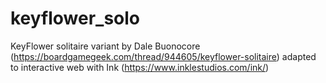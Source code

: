 # keyflower_solo
KeyFlower solitaire variant by Dale Buonocore (https://boardgamegeek.com/thread/944605/keyflower-solitaire)
adapted to interactive web with Ink (https://www.inklestudios.com/ink/)
